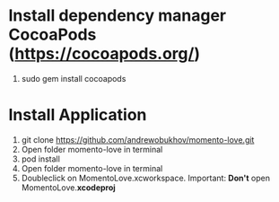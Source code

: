 # Install dependency manager CocoaPods (https://cocoapods.org/)
1) sudo gem install cocoapods

# Install Application
1) git clone https://github.com/andrewobukhov/momento-love.git
2) Open folder momento-love in terminal
3) pod install
4) Open folder momento-love in terminal
5) Doubleclick on MomentoLove.xcworkspace. Important: **Don't** open MomentoLove.**xcodeproj**
